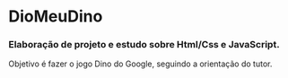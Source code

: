 # DioMeuDino

### Elaboração de projeto e estudo sobre Html/Css e JavaScript.

Objetivo é fazer o jogo Dino do Google, seguindo a orientação do tutor.
 
